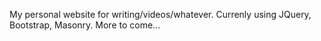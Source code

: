 My personal website for writing/videos/whatever. Currenly using JQuery, Bootstrap, Masonry. More to come...